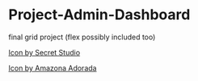 # Project-Admin-Dashboard
final grid project (flex possibly included too)

<a href="https://www.freepik.com/search">Icon by Secret Studio</a>

<a href="https://www.freepik.com/search">Icon by Amazona Adorada</a>